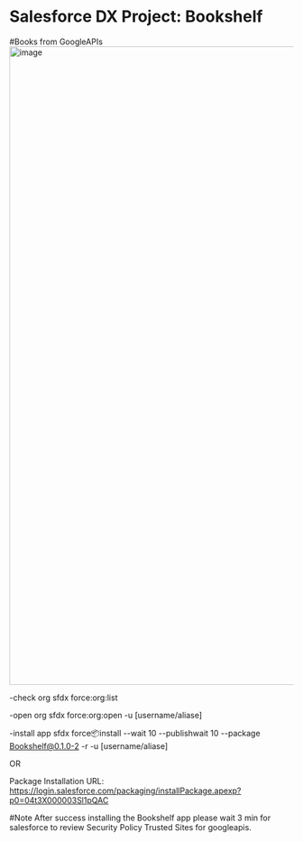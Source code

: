 # Salesforce DX Project: Bookshelf
#Books from GoogleAPIs
<img width="1132" alt="image" src="https://user-images.githubusercontent.com/50191080/170891930-21cd62d7-7cbd-4147-b6c2-fe00cbab3b3c.png">


-check org
sfdx force:org:list

-open org
sfdx force:org:open -u [username/aliase]

-install app
sfdx force:package:install --wait 10 --publishwait 10 --package Bookshelf@0.1.0-2 -r -u [username/aliase] 

OR

Package Installation URL: https://login.salesforce.com/packaging/installPackage.apexp?p0=04t3X000003Sl1pQAC


#Note
After success installing the Bookshelf app please wait 3 min for salesforce to review Security Policy Trusted Sites for googleapis.
